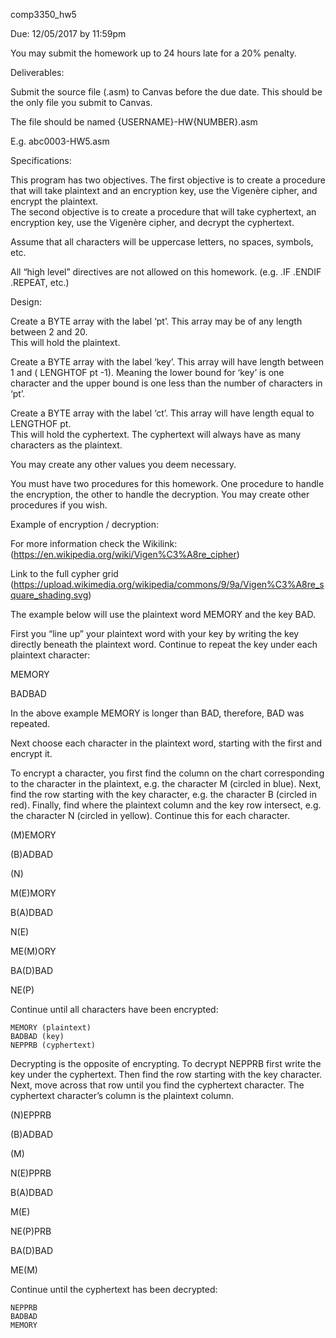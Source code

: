comp3350_hw5

Due: 12/05/2017 by 11:59pm

You may submit the homework up to 24 hours late for a 20% penalty.



Deliverables:

Submit the source file (.asm) to Canvas before the due date.  This should be the only file
you submit to Canvas.

The file should be named {USERNAME}-HW{NUMBER}.asm

E.g. abc0003-HW5.asm



Specifications:

This program has two objectives.  The first objective is to create a procedure that will
take plaintext and an encryption key, use the Vigenère cipher, and encrypt the plaintext.  
The second objective is to create a procedure that will take cyphertext, an encryption key, 
use the Vigenère cipher, and decrypt the cyphertext. 

Assume that all characters will be uppercase letters, no spaces, symbols, etc.

All “high level” directives are not allowed on this homework. (e.g. .IF .ENDIF .REPEAT, 
etc.)



Design:

Create a BYTE array with the label ‘pt’. This array may be of any length between 2 and 20.  
This will hold the plaintext.

Create a BYTE array with the label ‘key’. This array will have length between 1 and (
LENGHTOF pt -1).  Meaning the lower bound for ‘key’ is one character and the upper bound is 
one less than the number of characters in ‘pt’.

Create a BYTE array with the label ‘ct’. This array will have length equal to LENGTHOF pt.  
This will hold the cyphertext. The cyphertext will always have as many characters as the 
plaintext. 

You may create any other values you deem necessary. 

You must have two procedures for this homework.  One procedure to handle the encryption, 
the other to handle the decryption.  You may create other procedures if you wish. 



Example of encryption / decryption:

For more information check the Wikilink:(https://en.wikipedia.org/wiki/Vigen%C3%A8re_cipher)

Link to the full cypher grid 
(https://upload.wikimedia.org/wikipedia/commons/9/9a/Vigen%C3%A8re_square_shading.svg)

The example below will use the plaintext word MEMORY and the key BAD.

First you “line up” your plaintext word with your key by writing the key directly beneath 
the plaintext word.  Continue to repeat the key under each plaintext character:

MEMORY

BADBAD

In the above example MEMORY is longer than BAD, therefore, BAD was repeated.

Next choose each character in the plaintext word, starting with the first and encrypt it.

To encrypt a character, you first find the column on the chart corresponding to the 
character in the plaintext, e.g. the character M (circled in blue).  Next, find the row 
starting with the key character, e.g. the character B (circled in red).  Finally, find 
where the plaintext column and the key row intersect, e.g. the character N (circled in 
yellow).  Continue this for each character.

(M)EMORY

(B)ADBAD

(N)

M(E)MORY

B(A)DBAD

N(E)

ME(M)ORY

BA(D)BAD

NE(P)

Continue until all characters have been encrypted:

	MEMORY (plaintext)
	BADBAD (key)
	NEPPRB (cyphertext)

Decrypting is the opposite of encrypting.  To decrypt NEPPRB first write the key under the 
cyphertext.  Then find the row starting with the key character.   Next, move across that 
row until you find the cyphertext character.  The cyphertext character’s column is the 
plaintext column.

(N)EPPRB

(B)ADBAD 

(M)

N(E)PPRB

B(A)DBAD 

M(E)

NE(P)PRB

BA(D)BAD 

ME(M)

Continue until the cyphertext has been decrypted:
	
	NEPPRB
	BADBAD 
	MEMORY
